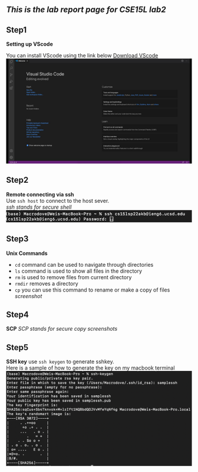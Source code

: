 ***This is the lab report page for CSE15L lab2***
---
## Step1  
**Setting up VScode**  

You can install VScode using the link below [Download VScode](https://code.visualstudio.com/download)
![vscode UI](maxresdefault.jpg)

## Step2  

**Remote connecting via ssh**  
Use `ssh host` to connect to the host sever.  
*ssh stands for secure shell*
![sshsamp](sshsample.png)

## Step3
**Unix Commands**
- `cd` command can be used to navigate through directories
- `ls` command is used to show all files in the directory
- `rm` is used to remove files from current directory
- `rmdir` removes a directory
- `cp` you can use this command to rename or make a copy of files
*screenshot*

## Step4
**SCP**
*SCP stands for secure copy*
*screenshots*

## Step5
**SSH key**
use `ssh keygen` to generate sshkey.  
Here is a sample of how to generate the key on my macbook terminal
![sshkey](sshkey.png)
